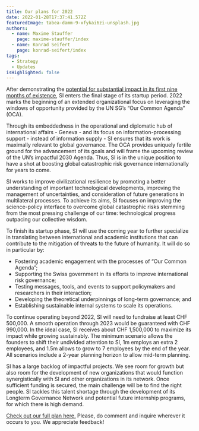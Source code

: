 ```yaml
---
title: Our plans for 2022
date: 2022-01-28T17:37:41.572Z
featuredImage: tabea-damm-9-xfykai6zi-unsplash.jpg
authors:
  - name: Maxime Stauffer
    page: maxime-stauffer/index
  - name: Konrad Seifert
    page: konrad-seifert/index
tags:
  - Strategy
  - Updates
isHighlighted: false
---
```

After demonstrating the [potential for substantial impact in its first nine months of existence](/blog/post/2021-annual-review/), SI enters the final stage of its startup period. 2022 marks the beginning of an extended organizational focus on leveraging the windows of opportunity provided by the UN SG’s “Our Common Agenda” (OCA).

Through its embeddedness in the operational and diplomatic hub of international affairs - Geneva - and its focus on information-processing support - instead of information supply - SI ensures that its work is maximally relevant to global governance. The OCA provides uniquely fertile ground for the advancement of its goals and will frame the upcoming review of the UN’s impactful 2030 Agenda. Thus, SI is in the unique position to have a shot at boosting global catastrophic risk governance internationally for years to come.

SI works to improve civilizational resilience by promoting a better understanding of important technological developments, improving the management of uncertainties, and consideration of future generations in multilateral processes. To achieve its aims, SI focuses on improving the science-policy interface to overcome global catastrophic risks stemming from the most pressing challenge of our time: technological progress outpacing our collective wisdom.

To finish its startup phase, SI will use the coming year to further specialize in translating between international and academic institutions that can contribute to the mitigation of threats to the future of humanity. It will do so in particular by:

* Fostering academic engagement with the processes of “Our Common Agenda”;
* Supporting the Swiss government in its efforts to improve international risk governance;
* Testing messages, tools, and events to support policymakers and researchers in their interaction;
* Developing the theoretical underpinnings of long-term governance; and
* Establishing sustainable internal systems to scale its operations.

To continue operating beyond 2022, SI will need to fundraise at least CHF 500,000. A smooth operation through 2023 would be guaranteed with CHF 990,000. In the ideal case, SI receives about CHF 1,500,000 to maximize its impact while growing sustainably. The minimum scenario allows the founders to shift their undivided attention to SI, 1m employs an extra 2 employees, and 1.5m allows to grow to 7 employees by the end of the year. All scenarios include a 2-year planning horizon to allow mid-term planning.

SI has a large backlog of impactful projects. We see room for growth but also room for the development of new organizations that would function synergistically with SI and other organizations in its network. Once sufficient funding is secured, the main challenge will be to find the right people. SI tackles this talent shortage through the development of its Longterm Governance Network and potential future internship programs, for which there is high demand.

[Check out our full plan here.](https://docs.google.com/document/d/1U8uLFM1UAH_cmWdTTDbrvX5FoM2aUMny2xAxgD_dLJs/) Please, do comment and inquire wherever it occurs to you. We appreciate feedback!